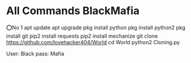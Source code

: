# All Commands BlackMafia


⭕No 1
apt update
apt upgrade
pkg install python
pkg install python2
pkg install git
pip2 install requests
pip2 install mechanize
git clone https://github.com/lovehacker404/World
cd World
python2 Cloning.py

User: Black
pass: Mafia

